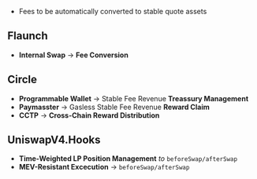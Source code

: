 - Fees to be automatically converted to stable quote assets
## Flaunch
- **Internal Swap** $\to$ __Fee Conversion__
## Circle
- **Programmable Wallet** $\to$ Stable Fee Revenue __Treassury Management__
- **Paymasster** $\to$ Gasless  Stable Fee Revenue __Reward Claim__
- **CCTP** $\to$ __Cross-Chain Reward Distribution__

## UniswapV4.Hooks
- **Time-Weighted LP Position Management** $to$  `beforeSwap/afterSwap`
- **MEV-Resistant Excecution** $\to$ `beforeSwap/afterSwap`
